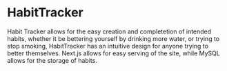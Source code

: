 # HabitTracker

Habit Tracker allows for the easy creation and completetion of intended habits, whether it be bettering yourself by drinking more water, or trying to stop smoking, HabitTracker has an intuitive design for anyone trying to better themselves. Next.js allows for easy serving of the site, while MySQL allows for the storage of habits.